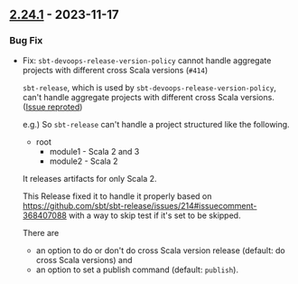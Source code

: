 ## [2.24.1](https://github.com/kevin-lee/sbt-devoops/issues?q=is%3Aissue+is%3Aclosed+-label%3Adeclined+milestone%3Amilestone34) - 2023-11-17

### Bug Fix
* Fix: `sbt-devoops-release-version-policy` cannot handle aggregate projects with different cross Scala versions (`#414`)
  
  `sbt-release`, which is used by `sbt-devoops-release-version-policy`, can't handle aggregate projects with different cross Scala versions. ([Issue reproted](https://github.com/sbt/sbt-release/issues/214))

  e.g.) So `sbt-release` can't handle a project structured like the following.
  * root
    * module1 - Scala 2 and 3
    * module2 - Scala 2

  It releases artifacts for only Scala 2.

  This Release fixed it to handle it properly based on https://github.com/sbt/sbt-release/issues/214#issuecomment-368407088 with a way to skip test if it's set to be skipped.

  There are
  * an option to do or don't do cross Scala version release (default: do cross Scala versions) and
  * an option to set a publish command (default: `publish`).
